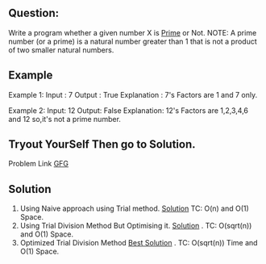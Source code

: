 ## Question:
 Write a program whether a given number X is [Prime](https://en.wikipedia.org/wiki/Prime_number) or Not.
 NOTE: A prime number (or a prime) is a natural number greater than 1 that is not a product of two smaller natural numbers.
## Example 
Example 1:
Input : 7
Output : True
Explanation : 7's Factors are 1 and 7 only.

Example 2:
Input: 12
Output: False
Explanation: 12's Factors are 1,2,3,4,6 and 12 so,it's not a prime number.

## Tryout YourSelf Then go to Solution.
Problem Link [GFG](https://www.geeksforgeeks.org/problems/prime-number2314/1)

## Solution 
1. Using Naive approach using Trial method. [Solution](./Naive_Approach.cpp)  TC: O(n) and O(1) Space.
2. Using Trial Division Method  But Optimising it. [Solution](./Optimised_Approach.cpp) .  TC: O(sqrt(n))  and O(1) Space.
3. Optimized Trial Division Method  [Best Solution](./Best_Approach.cpp) . TC:  O(sqrt(n)) Time and O(1) Space.

